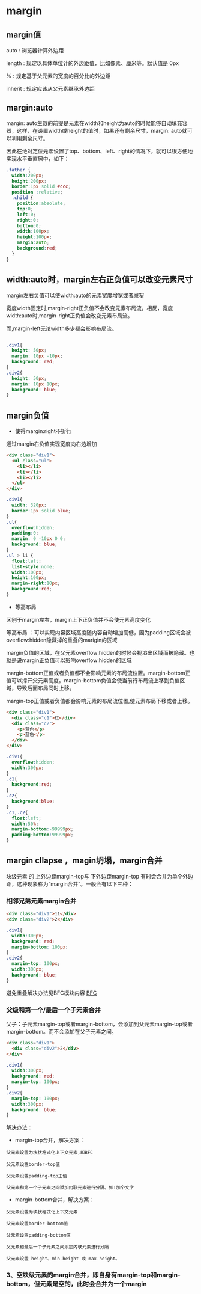 # margin

## margin值

auto : 浏览器计算外边距

length : 规定以具体单位计的外边距值，比如像素、厘米等。默认值是 0px

% : 规定基于父元素的宽度的百分比的外边距

inherit : 规定应该从父元素继承外边距

## margin:auto

margin: auto生效的前提是元素在width和height为auto的时候能够自动填充容器，这样，在设置width或height的值时，如果还有剩余尺寸，margin: auto就可以利用剩余尺寸。

因此在绝对定位元素设置了top、bottom、left、right的情况下，就可以很方便地实现水平垂直居中，如下：

```css
.father {
  width:200px;
  height:200px;
  border:1px solid #ccc;  
  position :relative;
  .child {
    position:absolute;
    top:0;
    left:0;
    right:0;
    bottom:0;
    width:100px;
    height:100px;
    margin:auto;
    background:red;
  }
}
```

## width:auto时，margin左右正负值可以改变元素尺寸

margin左右负值可以使width:auto的元素宽度增宽或者减窄

宽度width固定时,margin-right正负值不会改变元素布局流。相反，宽度width:auto时,margin-right正负值会改变元素布局流。

而,margin-left无论width多少都会影响布局流。

```css

.div1{
  height: 50px;
  margin: 10px -10px;
  background: red;
}
.div2{
  height: 50px;
  margin: 10px 10px;
  background: blue;
}

```

## margin负值

- 使得margin:right不折行

通过margin右负值实现宽度向右边增加

```html
<div class="div1">
  <ul class="ul">
    <li></li>
    <li></li>
    <li></li>
  </ul>
</div>
```

```css
.div1{
  width: 320px;
  border:1px solid blue;
}
.ul{
  overflow:hidden;
  padding:0;
  margin: 0 -10px 0 0;
  background: blue;
}
.ul > li {
  float:left;
  list-style:none;
  width:100px;
  height:100px;
  margin-right:10px;
  background:red;
}

```

- 等高布局

区别于margin左右，margin上下正负值并不会使元素高度变化

等高布局 ：可以实现内容区域高度随内容自动增加高低，因为padding区域会被overflow:hidden隐藏掉的重叠的marigin的区域

margin负值的区域，在父元素overflow:hidden的时候会视溢出区域而被隐藏。也就是说margin正负值可以影响overflow:hidden的区域

margin-bottom正值或者负值都不会影响元素的布局流位置。margin-bottom正值可以撑开父元素高度。margin-bottom负值会使当前行布局流上移到负值区域，导致后面布局同时上移。

margin-top正值或者负值都会影响元素的布局流位置,使元素布局下移或者上移。

```html
<div class="div1">
  <div class="c1">红</div>
  <div class="c2">
    <p>蓝色</p>
    <p>蓝色</p>
  </div>
</div>
```

```css
.div1{
  overflow:hidden;
  width:300px;
}
.c1{
  background:red;
}
.c2{
  background:blue;
}
.c1,.c2{
  float:left;
  width:50%;
  margin-bottom:-99999px;
  padding-bottom:99999px;
}
```

## margin cllapse ，magin坍塌，margin合并

块级元素 的 上外边距margin-top与 下外边距margin-top 有时会合并为单个外边距，这种现象称为“margin合并”。一般会有以下三种：

### 相邻兄弟元素margin合并

```html
<div class="div1">11</div>
<div class="div2">2</div>
```

```css
.div1{
  width:300px;
  background: red;
  margin-bottom: 100px;
}
.div2{
  margin-top: 100px;
  width:300px;
  background: blue;
}
```

避免重叠解决办法见BFC模块内容 [BFC](./BFC.md)

### 父级和第一个/最后一个子元素合并

父子：子元素margin-top或者margin-bottom，会添加到父元素margin-top或者margin-bottom。而不会添加在父子元素之间。

```html
<div class="div1">
  <div class="div2">2</div>
</div>
```

```css
.div1{
  width:300px;
  background: red;
  margin-top: 100px;
}
.div2{
  margin-top: 100px;
  width:300px;
  background: blue;
}
```

解决办法：

- margin-top合并，解决方案：

```
父元素设置为块状格式化上下文元素,即BFC

父元素设置border-top值

父元素设置padding-top正值

父元素和第一个子元素之间添加内联元素进行分隔。如:加个文字
```

- margin-bottom合并，解决方案：

```
父元素设置为块状格式化上下文元素

父元素设置border-bottom值

父元素设置padding-bottom值

父元素和最后一个子元素之间添加内联元素进行分隔

父元素设置 height、min-height 或 max-height。
```

### 3、空块级元素的margin合并，即自身有margin-top和margin-bottom，但元素是空的，此时会合并为一个margin
